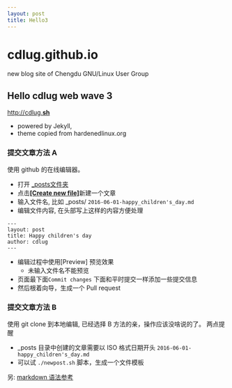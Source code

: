 ```yaml
---
layout: post
title: Hello3 
---
```


# cdlug.github.io
new blog site of Chengdu GNU/Linux User Group


## Hello cdlug web wave 3
[http://cdlug.**sh**](http://cdlug.sh)

* powered by Jekyll,
* theme copied from hardenedlinux.org

### 提交文章方法 A
使用 github 的在线编辑器。

* 打开 [_posts文件夹](https://github.com/cdlug/cdlug.github.io/tree/master/_posts) 
* 点击[**[Create new file]**](https://github.com/cdlug/cdlug.github.io/new/master/_posts)新建一个文章
* 输入文件名, 比如 _posts/ `2016-06-01-happy_children's_day.md`
* 编辑文件内容, 在头部写上这样的内容方便处理
```
---
layout: post
title: Happy children's day
author: cdlug
---
```

* 编辑过程中使用[Preview] 预览效果
  *  未输入文件名不能预览
* 页面最下面`Commit changes` 下面和平时提交一样添加一些提交信息
* 然后根着向导，生成一个 Pull request 

### 提交文章方法 B
使用 git clone 到本地编辑, 已经选择 B 方法的亲，操作应该没啥说的了。
两点提醒

* _posts 目录中创建的文章需要以 ISO 格式日期开头 `2016-06-01-happy_children's_day.md`
* 可以试 `./newpost.sh` 脚本，生成一个文件模板


另: [markdown 语法参考](https://github.com/adam-p/markdown-here/wiki/Markdown-Cheatsheet#html)



